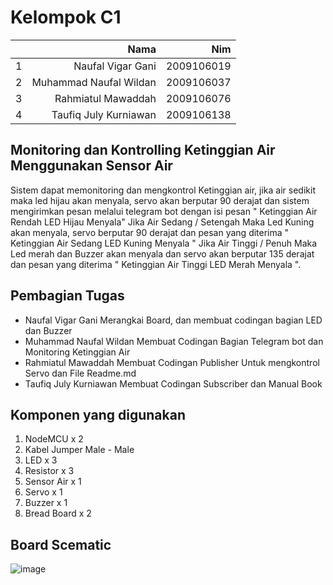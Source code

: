 # Kelompok C1

|  |  **Nama** |**Nim** |
| ----------: | ----------: | ----------: | 
|1	|Naufal Vigar Gani |2009106019
|2	|Muhammad Naufal Wildan	|2009106037
|3	|Rahmiatul Mawaddah	|2009106076
|4	|Taufiq July Kurniawan	|2009106138


## Monitoring dan Kontrolling Ketinggian Air Menggunakan Sensor Air

Sistem dapat memonitoring dan mengkontrol Ketinggian air, jika air sedikit maka led hijau akan menyala, servo akan berputar 90 derajat dan sistem mengirimkan pesan melalui telegram bot dengan isi pesan " Ketinggian Air Rendah LED Hijau Menyala" Jika Air Sedang / Setengah Maka Led Kuning akan menyala, servo berputar 90 derajat dan  pesan yang diterima " Ketinggian Air Sedang LED Kuning Menyala " Jika Air Tinggi / Penuh Maka Led merah dan Buzzer akan menyala dan servo akan berputar 135 derajat dan pesan yang diterima " Ketinggian Air Tinggi LED Merah Menyala ".


## Pembagian Tugas

* Naufal Vigar Gani
  Merangkai Board, dan membuat codingan bagian LED dan Buzzer
* Muhammad Naufal Wildan
  Membuat Codingan Bagian Telegram bot dan Monitoring Ketinggian Air
* Rahmiatul Mawaddah
  Membuat Codingan Publisher Untuk mengkontrol Servo dan File Readme.md
* Taufiq July Kurniawan 
  Membuat Codingan Subscriber dan Manual Book

## Komponen yang digunakan
1.	NodeMCU x 2
2.	Kabel Jumper Male - Male 
3.	LED x 3
4.	Resistor x 3
5.	Sensor Air x 1
6.	Servo x 1
7.	Buzzer x 1
8.	Bread Board x 2

## Board Scematic
![image](https://github.com/Rahmiatul12/pa-praktikum-iot-unmul-c1/assets/102578803/74a16ddb-7ce5-4064-82e4-8afe7d74e391)

   
